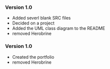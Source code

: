 ### Version 1.0
- Added severl blank SRC files
- Decided on a project
- Added the UML class diagram to the README
- removed Herobrine

### Version 1.0
- Created the portfolio
- removed Herobrine
